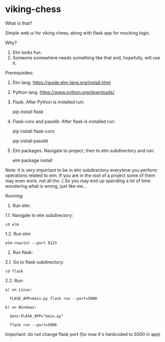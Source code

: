 # viking-chess
What is that?

Simple web ui for viking chess, along with flask app for mocking logic.

Why?
1. Elm looks fun.
2. Someone somewhere needs something like that and, hopefully, will use it.



Prerequisites:
1. Elm lang. https://guide.elm-lang.org/install.html
2. Python lang. https://www.python.org/downloads/
3. Flask. After Python is installed run:

    pip install flask

4. Flask-cors and passlib. After flask is installed run:

    pip install flask-cors

    pip install passlib

5. Elm packages. Navigate to project, then to elm subdirectory and run:

    elm package install

Note: it is very important to be in elm subdirectory everytime you perform operations related to elm. If you are in the root of a project some of them may even work, not all tho :( So you may end up spending a lot of time wondering what is wrong, just like me...

Running:

1. Run elm:

  1.1. Navigate to elm subdirectory:

    cd elm

  1.2. Run elm:

    elm-reactor --port 8123

2. Run flask:

  2.1. Go to flask subdirectory:

    cd flask

  2.2. Run:

    a) on Linux:

      FLASK_APP=main.py flask run --port=5000

    b) on Windows:

      $env:FLASK_APP="main.py"

      flask run --port=5000

  Important: do not change flask port (for now it's hardcoded to 5000 in app)
